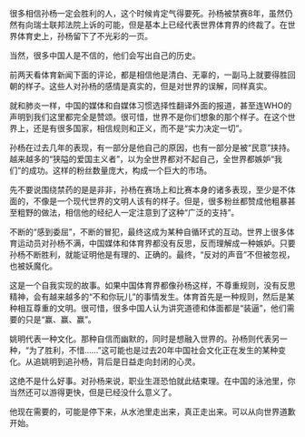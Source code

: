 

很多相信孙杨一定会胜利的人，这个时候肯定气得要死。孙杨被禁赛8年，虽然仍然有向瑞士联邦法院上诉的可能，但是基本上已经代表世界体育界的终裁了。在世界体育史上，孙杨留下了不光彩的一页。

当然，很多中国人是不信的，他们会写出自己的历史。

前两天看体育新闻下面的评论，都是相信他是清白、无辜的，一副马上就要得胜回朝的样子。这些人对孙杨的感情是真实的，但是对世界的误解，同样真实。

就和肺炎一样，中国的媒体和自媒体习惯选择性翻译外面的报道，甚至连WHO的声明到我们这里都完全是赞颂。很可惜，世界不是你们想象的那个样子。在这个世界上，还是有很多国家，相信规则和正义，而不是“实力决定一切”。

孙杨在过去几年的表现，有一部分是他自己的原因，也有一部分是被“民意”挟持。越来越多的“狭隘的爱国主义者”，以为全世界都对不起自己，全世界都嫉妒“我们”的成功。这样的粉丝数量庞大，构成一个巨大的市场。

先不要说围绕禁药的是是非非，孙杨在赛场上和比赛本身的诸多表现，至少是不体面的，不像是一个现代世界的文明人该有的样子。但是，很多粉丝都赞成他粗暴甚至粗野的做法，相信他的经纪人一定注意到了这种“广泛的支持”。

不断的“感到委屈”，不断的冒犯，最终这成为某种自循环式的互动。世界上很多体育运动员对孙杨不满，中国媒体和体育界都没有反思，反而理解成一种嫉妒。只要孙杨不断胜利，就能证明他是有理的、正确的。最终，“反对的声音”不但被忽视，也被妖魔化。

这是一个自我实现的故事。如果中国体育界都像孙杨这样，不尊重规则，没有反思精神，会有越来越多的“不和你玩儿”的事情发生。体育首先是一种规则，然后是某种相互尊重的文明。很可惜，很多中国人认为讲究道德和体面都是“装逼”，他们需要的只是“赢、赢、赢”。

姚明代表一种文化。那种自信而幽默的，同时是想融入世界的。孙杨则代表另一种，“为了胜利，不惜……”这可能也是过去20年中国社会文化正在发生的某种变化。从追姚明到追孙杨，背后是日益走向封闭的心灵。

这绝不是什么好事。对孙杨来说，职业生涯恐怕就此结束理。在中国的泳池里，你当然还可以游得更快，但是已经没什么意义了。

他现在需要的，可能是停下来，从水池里走出来，真正走出来。可以从向世界道歉开始。


